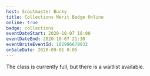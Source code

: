 ```yaml
---
host: Scoutmaster Bucky
title: Collections Merit Badge Online
online: true
badge: collections
eventDateStart: 2020-10-07 18:00
eventDateEnd: 2020-10-07 21:30
eventBriteEventId: 102986679932
onSaleDate: 2020-09-01 0:05
---
```


The class is currently full, but there is a waitlist available.
